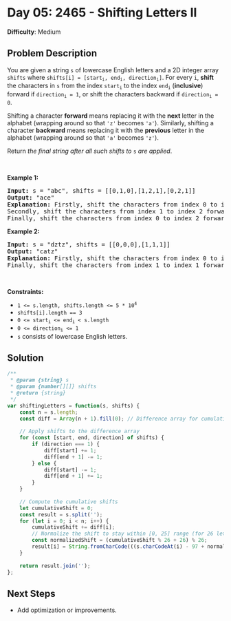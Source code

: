 
# Day 05: 2465 - Shifting Letters II

**Difficulty**: Medium

## Problem Description
<p>You are given a string <code>s</code> of lowercase English letters and a 2D integer array <code>shifts</code> where <code>shifts[i] = [start<sub>i</sub>, end<sub>i</sub>, direction<sub>i</sub>]</code>. For every <code>i</code>, <strong>shift</strong> the characters in <code>s</code> from the index <code>start<sub>i</sub></code> to the index <code>end<sub>i</sub></code> (<strong>inclusive</strong>) forward if <code>direction<sub>i</sub> = 1</code>, or shift the characters backward if <code>direction<sub>i</sub> = 0</code>.</p>

<p>Shifting a character <strong>forward</strong> means replacing it with the <strong>next</strong> letter in the alphabet (wrapping around so that <code>&#39;z&#39;</code> becomes <code>&#39;a&#39;</code>). Similarly, shifting a character <strong>backward</strong> means replacing it with the <strong>previous</strong> letter in the alphabet (wrapping around so that <code>&#39;a&#39;</code> becomes <code>&#39;z&#39;</code>).</p>

<p>Return <em>the final string after all such shifts to </em><code>s</code><em> are applied</em>.</p>

<p>&nbsp;</p>
<p><strong class="example">Example 1:</strong></p>

<pre>
<strong>Input:</strong> s = &quot;abc&quot;, shifts = [[0,1,0],[1,2,1],[0,2,1]]
<strong>Output:</strong> &quot;ace&quot;
<strong>Explanation:</strong> Firstly, shift the characters from index 0 to index 1 backward. Now s = &quot;zac&quot;.
Secondly, shift the characters from index 1 to index 2 forward. Now s = &quot;zbd&quot;.
Finally, shift the characters from index 0 to index 2 forward. Now s = &quot;ace&quot;.</pre>

<p><strong class="example">Example 2:</strong></p>

<pre>
<strong>Input:</strong> s = &quot;dztz&quot;, shifts = [[0,0,0],[1,1,1]]
<strong>Output:</strong> &quot;catz&quot;
<strong>Explanation:</strong> Firstly, shift the characters from index 0 to index 0 backward. Now s = &quot;cztz&quot;.
Finally, shift the characters from index 1 to index 1 forward. Now s = &quot;catz&quot;.
</pre>

<p>&nbsp;</p>
<p><strong>Constraints:</strong></p>

<ul>
	<li><code>1 &lt;= s.length, shifts.length &lt;= 5 * 10<sup>4</sup></code></li>
	<li><code>shifts[i].length == 3</code></li>
	<li><code>0 &lt;= start<sub>i</sub> &lt;= end<sub>i</sub> &lt; s.length</code></li>
	<li><code>0 &lt;= direction<sub>i</sub> &lt;= 1</code></li>
	<li><code>s</code> consists of lowercase English letters.</li>
</ul>



## Solution
```javascript
/**
 * @param {string} s
 * @param {number[][]} shifts
 * @return {string}
 */
var shiftingLetters = function(s, shifts) {
    const n = s.length;
    const diff = Array(n + 1).fill(0); // Difference array for cumulative shifts
    
    // Apply shifts to the difference array
    for (const [start, end, direction] of shifts) {
        if (direction === 1) {
            diff[start] += 1;
            diff[end + 1] -= 1;
        } else {
            diff[start] -= 1;
            diff[end + 1] += 1;
        }
    }
    
    // Compute the cumulative shifts
    let cumulativeShift = 0;
    const result = s.split('');
    for (let i = 0; i < n; i++) {
        cumulativeShift += diff[i];
        // Normalize the shift to stay within [0, 25] range (for 26 letters)
        const normalizedShift = (cumulativeShift % 26 + 26) % 26;
        result[i] = String.fromCharCode(((s.charCodeAt(i) - 97 + normalizedShift) % 26) + 97);
    }
    
    return result.join('');
};

```


## Next Steps
- Add optimization or improvements.
